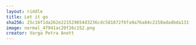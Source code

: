 ```yaml
---
layout: riddle
title: Let it go
sha256: 25c16f1da262e221529654d3236cdc581872f6fa9a76a84c2150adadbda131ff
image: normal_4f941ac20f26c152.png
creator: Varga Petra Anett
---
```

